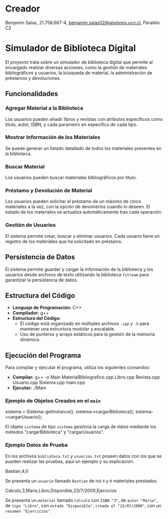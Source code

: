 # Creador
Benjamín Salas, 21.758.667-4, benjamin.salas02@alumnos.ucn.cl, Paralelo C2
# Simulador de Biblioteca Digital

El proyecto trata sobre un simulador de biblioteca digital que permite al encargado realizar diversas acciones, como la gestión de materiales bibliográficos y usuarios, la búsqueda de material, la administración de préstamos y devoluciones.

## Funcionalidades

### Agregar Material a la Biblioteca
Los usuarios pueden añadir libros y revistas con atributos específicos como título, autor, ISBN, y cada parametro en especifico de cada tipo.

### Mostrar Información de los Materiales
Se puede generar un listado detallado de todos los materiales presentes en la biblioteca.

### Buscar Material
Los usuarios pueden buscar materiales bibliográficos por título.

### Préstamo y Devolución de Material
Los usuarios pueden solicitar el préstamo de un máximo de cinco materiales a la vez, con la opción de devolverlos cuando lo deseen. El estado de los materiales se actualiza automáticamente tras cada operación.

### Gestión de Usuarios
El sistema permite crear, buscar y eliminar usuarios. Cada usuario tiene un registro de los materiales que ha solicitado en préstamo.

## Persistencia de Datos

El sistema permite guardar y cargar la información de la biblioteca y los usuarios desde archivos de texto utilizando la biblioteca `fstream` para garantizar la persistencia de datos.

## Estructura del Código

- **Lenguaje de Programación:** C++
- **Compilador:** g++
- **Estructura del Código:**
    - El código está organizado en múltiples archivos `.cpp` y `.h` para mantener una estructura modular y escalable.
    - Uso de punteros y arrays estáticos para la gestión de la memoria dinámica.

## Ejecución del Programa

Para compilar y ejecutar el programa, utiliza los siguientes comandos:

- **Compilar:** g++ -o Main MaterialBibliografico.cpp Libro.cpp Revista.cpp Usuario.cpp Sistema.cpp main.cpp
- **Ejecutar:** ./Main

### Ejemplo de Objetos Creados en el `main`

sistema = Sistema::getInstance(); sistema->cargarBiblioteca(); sistema->cargarUsuario();


El objeto `sistema` de tipo `sistema` gestiona la carga de datos mediante los metodos "cargarBiblioteca" y "cargarUsuarios".

### Ejemplo Datos de Prueba

En los archivos `biblioteca.txt` y `usuarios.txt` poseen datos con los que se pueden realizar las pruebas, aqui un ejemplo y su explicacion.

Bastian,4,0

Se presenta un `usuario` llamado `Bastian` de rut `4` y `0` materiales prestados.

Calculo,3,Maria,Libro,Disponible,23/7/2000,Ejercicios

Se presenta un `material` llamado `Calculo` con `ISBN "3"`, de `autor "Maria"`, de `tipo "Libro"`, con `estado "Disponible"`, `creado el "23/07/2000"`, con un `resumen "Ejercicios"`.
